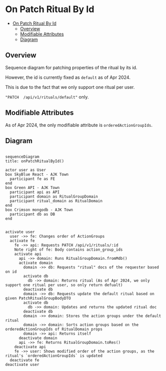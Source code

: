 # On Patch Ritual By Id

<!-- TOC -->

- [On Patch Ritual By Id](#on-patch-ritual-by-id)
  - [Overview](#overview)
  - [Modifiable Attributes](#modifiable-attributes)
  - [Diagram](#diagram)

<!-- /TOC -->

## Overview
Sequence diagram for patching properties of the ritual by its id.

However, the id is currently fixed as `default` as of Apr 2024.

This is due to the fact that we only support one ritual per user.

`"PATCH  /api/v1/rituals/default"` only.

## Modifiable Attributes

As of Apr 2024, the only modifiable attribute is `orderedActionGroupIds`.

## Diagram

```mermaid

sequenceDiagram
title: onPatchRitualById()

actor user as User
box SkyBlue React - AJK Town
  participant fe as FE
end
box Green API - AJK Town
  participant api as API
  participant domain as RitualGroupDomain
  participant ritual_domain as RitualDomain
end
box Crimson mongodb - AJK Town
  participant db as DB
end


activate user
  user ->> fe: Changes order of ActionGroups
  activate fe
    fe ->> api: Requests PATCH /api/v1/rituals/:id
    Note right of fe: Body contains action_group_ids
    activate api
      api ->> domain: Runs RitualGroupDomain.fromMdb()
      activate domain
        domain ->> db: Requests "ritual" docs of the requester based on id
        activate db
          db ->> domain: Returns ritual (As of Apr 2024, we only support one ritual per user, so only return defualt)
        deactivate db
        domain ->> db: Requests update the default ritual based on given PatchRitualGroupBodyDTO
        activate db
          db ->> domain: Updates and returns the updated ritual doc
        deactivate db
        domain ->> domain: Stores the action groups under the default ritual
        domain ->> domain: Sorts action groups based on the orderedActionGroupIds of RitualDomain props
        domain ->> api: Returns itself
      deactivate domain
      api ->> fe: Returns RitualGroupDomain.toRes()
    deactivate api
    fe ->> user: Shows modified order of the action groups, as the ritual's `orderedActionGroupIds` is updated
  deactivate fe
deactivate user
```